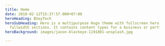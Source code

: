 ```yaml
---
title: Home
date: 2018-02-12T15:37:57.000+07:00
heroHeading: BSeyTech
heroSubHeading: Hero is a multipurpose Hugo theme with fullscreen hero images and
  fullwidth sections. It contains content types for a business or portfolio site.
heroBackground: images/jason-blackeye-1191801-unsplash.jpg

---
```

